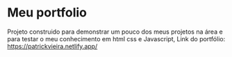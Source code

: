 #  Meu portfolio
 Projeto construido para demonstrar um pouco dos meus projetos na área e para testar o meu conhecimento em html css e Javascript, Link do portfólio: https://patrickvieira.netlify.app/
 
